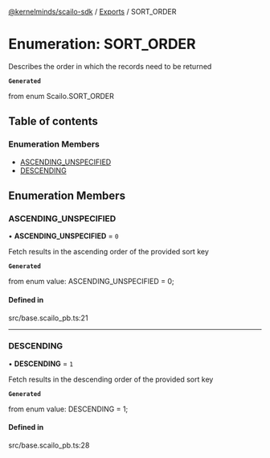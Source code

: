 [@kernelminds/scailo-sdk](../README.md) / [Exports](../modules.md) / SORT\_ORDER

# Enumeration: SORT\_ORDER

Describes the order in which the records need to be returned

**`Generated`**

from enum Scailo.SORT_ORDER

## Table of contents

### Enumeration Members

- [ASCENDING\_UNSPECIFIED](SORT_ORDER.md#ascending_unspecified)
- [DESCENDING](SORT_ORDER.md#descending)

## Enumeration Members

### ASCENDING\_UNSPECIFIED

• **ASCENDING\_UNSPECIFIED** = ``0``

Fetch results in the ascending order of the provided sort key

**`Generated`**

from enum value: ASCENDING_UNSPECIFIED = 0;

#### Defined in

src/base.scailo_pb.ts:21

___

### DESCENDING

• **DESCENDING** = ``1``

Fetch results in the descending order of the provided sort key

**`Generated`**

from enum value: DESCENDING = 1;

#### Defined in

src/base.scailo_pb.ts:28
